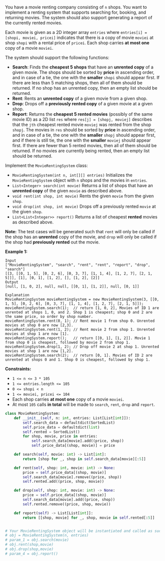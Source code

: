 You have a movie renting company consisting of  `n`  shops. You want to implement a renting system that supports searching for, booking, and returning movies. The system should also support generating a report of the currently rented movies.

Each movie is given as a 2D integer array  `entries`  where  `entries[i] = [shopi, moviei, pricei]`  indicates that there is a copy of movie  `moviei`  at shop  `shopi`  with a rental price of  `pricei`. Each shop carries  **at most one**  copy of a movie  `moviei`.

The system should support the following functions:

-   **Search**: Finds the  **cheapest 5 shops**  that have an  **unrented copy**  of a given movie. The shops should be sorted by  **price**  in ascending order, and in case of a tie, the one with the  **smaller** `shopi`  should appear first. If there are less than 5 matching shops, then all of them should be returned. If no shop has an unrented copy, then an empty list should be returned.
-   **Rent**: Rents an  **unrented copy**  of a given movie from a given shop.
-   **Drop**: Drops off a  **previously rented copy**  of a given movie at a given shop.
-   **Report**: Returns the  **cheapest 5 rented movies**  (possibly of the same movie ID) as a 2D list  `res`  where  `res[j] = [shopj, moviej]`  describes that the  `jth`  cheapest rented movie  `moviej`  was rented from the shop  `shopj`. The movies in  `res`  should be sorted by  **price** in ascending order, and in case of a tie, the one with the  **smaller** `shopj`  should appear first, and if there is still tie, the one with the  **smaller** `moviej`  should appear first. If there are fewer than 5 rented movies, then all of them should be returned. If no movies are currently being rented, then an empty list should be returned.

Implement the  `MovieRentingSystem`  class:

-   `MovieRentingSystem(int n, int[][] entries)`  Initializes the  `MovieRentingSystem`  object with  `n`  shops and the movies in  `entries`.
-   `List<Integer> search(int movie)`  Returns a list of shops that have an  **unrented copy**  of the given  `movie`  as described above.
-   `void rent(int shop, int movie)`  Rents the given  `movie`  from the given  `shop`.
-   `void drop(int shop, int movie)`  Drops off a previously rented  `movie`  at the given  `shop`.
-   `List<List<Integer>> report()`  Returns a list of cheapest  **rented**  movies as described above.

**Note:**  The test cases will be generated such that  `rent`  will only be called if the shop has an  **unrented**  copy of the movie, and  `drop`  will only be called if the shop had  **previously rented**  out the movie.

**Example 1:**
```
Input
["MovieRentingSystem", "search", "rent", "rent", "report", "drop", "search"]
[[3, [[0, 1, 5], [0, 2, 6], [0, 3, 7], [1, 1, 4], [1, 2, 7], [2, 1, 5]]], [1], [0, 1], [1, 2], [], [1, 2], [2]]
Output
[null, [1, 0, 2], null, null, [[0, 1], [1, 2]], null, [0, 1]]

Explanation
MovieRentingSystem movieRentingSystem = new MovieRentingSystem(3, [[0, 1, 5], [0, 2, 6], [0, 3, 7], [1, 1, 4], [1, 2, 7], [2, 1, 5]]);
movieRentingSystem.search(1);  // return [1, 0, 2], Movies of ID 1 are unrented at shops 1, 0, and 2. Shop 1 is cheapest; shop 0 and 2 are the same price, so order by shop number.
movieRentingSystem.rent(0, 1); // Rent movie 1 from shop 0. Unrented movies at shop 0 are now [2,3].
movieRentingSystem.rent(1, 2); // Rent movie 2 from shop 1. Unrented movies at shop 1 are now [1].
movieRentingSystem.report();   // return [[0, 1], [1, 2]]. Movie 1 from shop 0 is cheapest, followed by movie 2 from shop 1.
movieRentingSystem.drop(1, 2); // Drop off movie 2 at shop 1. Unrented movies at shop 1 are now [1,2].
movieRentingSystem.search(2);  // return [0, 1]. Movies of ID 2 are unrented at shops 0 and 1. Shop 0 is cheapest, followed by shop 1.
```

**Constraints:**

-   `1 <= n <= 3 * 105`
-   `1 <= entries.length <= 105`
-   `0 <= shopi < n`
-   `1 <= moviei, pricei <= 104`
-   Each shop carries  **at most one**  copy of a movie  `moviei`.
-   At most  `105`  calls  **in total**  will be made to  `search`,  `rent`,  `drop`  and  `report`.

```py
class MovieRentingSystem:
    def __init__(self, n: int, entries: List[List[int]]):
        self.search_data = defaultdict(SortedList)
        self.price_data = defaultdict(list)
        self.rented = SortedList()
        for shop, movie, price in entries:
            self.search_data[movie].add((price, shop))
            self.price_data[(shop, movie)] = price

    def search(self, movie: int) -> List[int]:
        return [shop for _, shop in self.search_data[movie][:5]]

    def rent(self, shop: int, movie: int) -> None:
        price = self.price_data[(shop, movie)]
        self.search_data[movie].remove((price, shop))
        self.rented.add((price, shop, movie))

    def drop(self, shop: int, movie: int) -> None:
        price = self.price_data[(shop, movie)]
        self.search_data[movie].add((price, shop))
        self.rented.remove((price, shop, movie))

    def report(self) -> List[List[int]]:
        return [[shop, movie] for _, shop, movie in self.rented[:5]]


# Your MovieRentingSystem object will be instantiated and called as such:
# obj = MovieRentingSystem(n, entries)
# param_1 = obj.search(movie)
# obj.rent(shop,movie)
# obj.drop(shop,movie)
# param_4 = obj.report()
```